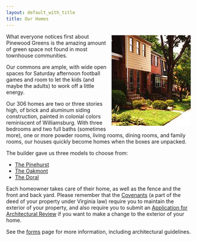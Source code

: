```yaml
---
layout: default_with_title
title: Our Homes
---
```


<img alt="" src="images/houses.jpg" style="margin-left: 5px; margin-right: 5px; margin-top: 5px; margin-bottom: 5px; float: right; width: 214px; height: 244px;" />What everyone notices first about Pinewood Greens is the amazing amount of green space not found in most townhouse communities.

Our commons are ample, with wide open spaces for Saturday afternoon football games and room to let the kids (and maybe the adults) to work off a little energy.

Our 306 homes are two or three stories high, of brick and aluminum siding construction, painted in colonial colors reminiscent of Williamsburg. With three bedrooms and two full baths (sometimes more), one or more powder rooms, living rooms, dining rooms, and family rooms, our houses quickly become homes when the boxes are unpacked.

The builder gave us three models to choose from:

*   [The Pinehurst](documents/floorplans/pinehurst.pdf)
*   [The Oakmont](documents/floorplans/oakmont.pdf)
*   [The Doral](documents/floorplans/doral.pdf)

Each homeowner takes care of their home, as well as the fence and the front and back yard. Please remember that the [Covenants](documents/legal/Declaration_of_Covenants.pdf) (a part of the deed of your property under Virginia law) require you to maintain the exterior of your property, and also require you to submit an [Application for Architectural Review](https://skydrive.live.com/redir?resid=529E6218CA92DA58%211560) if you want to make a change to the exterior of your home.

See the [forms](forms.html) page for more information, including architectural guidelines.
